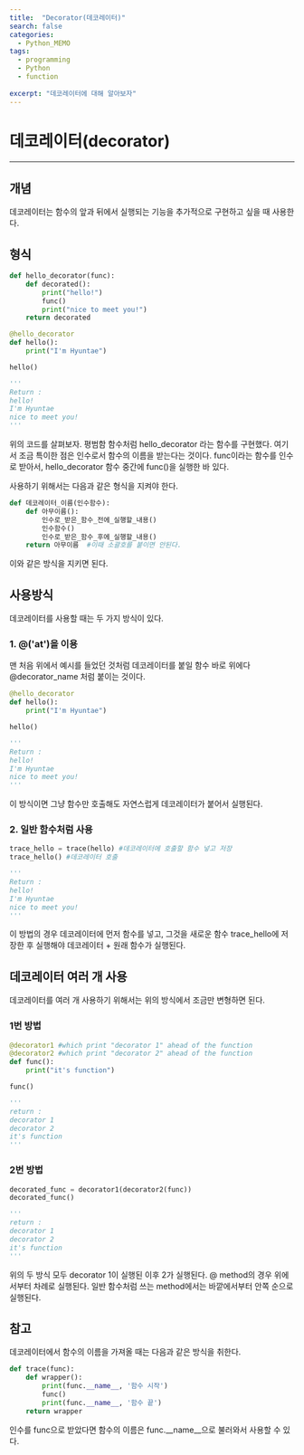 ```yaml
---
title:  "Decorator(데코레이터)"
search: false
categories: 
  - Python_MEMO
tags:
  - programming
  - Python
  - function
  
excerpt: "데코레이터에 대해 알아보자"
---
```


# 데코레이터(decorator)
___ 

## 개념
데코레이터는 함수의 앞과 뒤에서 실행되는 기능을 추가적으로 구현하고 싶을 때 사용한다.

## 형식
```py
def hello_decorator(func):
    def decorated():
        print("hello!")
        func()
        print("nice to meet you!")
    return decorated

@hello_decorator
def hello():
    print("I'm Hyuntae")

hello()

'''
Return :
hello!
I'm Hyuntae
nice to meet you!
'''
```

위의 코드를 살펴보자. 평범함 함수처럼 hello_decorator 라는 함수를 구현했다. 여기서 조금 특이한 점은 인수로서 함수의 이름을 받는다는 것이다. func이라는 함수를 인수로 받아서, hello_decorator 함수 중간에 func()을 실행한 바 있다. 

사용하기 위해서는 다음과 같은 형식을 지켜야 한다.

```py
def 데코레이터_이름(인수함수):
    def 아무이름():
        인수로_받은_함수_전에_실행할_내용()
        인수함수()
        인수로_받은_함수_후에_실행할_내용()
    return 아무이름  #이때 소괄호를 붙이면 안된다.
```

이와 같은 방식을 지키면 된다.

## 사용방식

데코레이터를 사용할 때는 두 가지 방식이 있다. 

### 1. @('at')을 이용

맨 처음 위에서 예시를 들었던 것처럼 데코레이터를 붙일 함수 바로 위에다 @decorator_name 처럼 붙이는 것이다. 

```py
@hello_decorator
def hello():
    print("I'm Hyuntae")

hello()

'''
Return :
hello!
I'm Hyuntae
nice to meet you!
'''
```

이 방식이면 그냥 함수만 호출해도 자연스럽게 데코레이터가 붙어서 실행된다.

### 2. 일반 함수처럼 사용

```py
trace_hello = trace(hello) #데코레이터에 호출할 함수 넣고 저장
trace_hello() #데코레이터 호출

'''
Return :
hello!
I'm Hyuntae
nice to meet you!
'''
```
이 방법의 경우 데코레이터에 먼저 함수를 넣고, 그것을 새로운 함수 trace_hello에 저장한 후 실행해야 데코레이터 + 원래 함수가 실행된다.


## 데코레이터 여러 개 사용

데코레이터를 여러 개 사용하기 위해서는 위의 방식에서 조금만 변형하면 된다. 

### 1번 방법
```py
@decorator1 #which print "decorator 1" ahead of the function
@decorator2 #which print "decorator 2" ahead of the function
def func():
    print("it's function")

func()

'''
return :
decorator 1
decorator 2
it's function
'''
```

### 2번 방법
```py
decorated_func = decorator1(decorator2(func))
decorated_func()

'''
return :
decorator 1
decorator 2
it's function
'''
```

위의 두 방식 모두 decorator 1이 실행된 이후 2가 실행된다. @ method의 경우 위에서부터 차례로 실행된다. 일반 함수처럼 쓰는 method에서는 바깥에서부터 안쪽 순으로 실행된다.

## 참고

데코레이터에서 함수의 이름을 가져올 때는 다음과 같은 방식을 취한다. 

```py
def trace(func):
    def wrapper():
        print(func.__name__, '함수 시작')
        func()
        print(func.__name__, '함수 끝')
    return wrapper 
```

인수를 func으로 받았다면 함수의 이름은 func.__name__으로 불러와서 사용할 수 있다.

